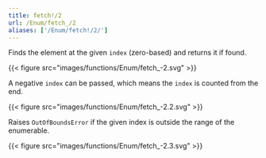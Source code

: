 ```yaml
---
title: fetch!/2
url: /Enum/fetch_/2
aliases: ['/Enum/fetch!/2/']
---
```


Finds the element at the given `index` (zero-based) and returns it if found.

{{< figure src="images/functions/Enum/fetch_-2.svg" >}}

A negative `index` can be passed, which means the `index` is counted from the end.

{{< figure src="images/functions/Enum/fetch_-2.2.svg" >}}

Raises `OutOfBoundsError` if the given index is outside the range of the enumerable.

{{< figure src="images/functions/Enum/fetch_-2.3.svg" >}}
